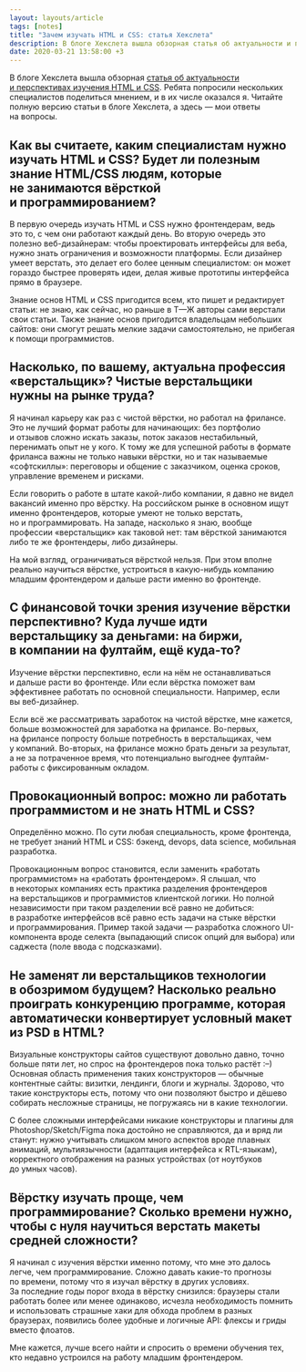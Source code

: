 ```yaml
---
layout: layouts/article
tags: [notes]
title: "Зачем изучать HTML и CSS: статья Хекслета"
description: В блоге Хекслета вышла обзорная статья об актуальности и перспективах изучения HTML и CSS. Ребята попросили нескольких специалистов поделиться мнением, и в их числе оказался я. Читайте полную версию статьи в блоге Хекслета, а здесь — мои ответы на вопросы.
date: 2020-03-21 13:58:00 +3
---
```

<p class="subtitle">В блоге Хекслета вышла обзорная <a href="https://ru.hexlet.io/blog/posts/zachem-izuchat-html-i-css-ili-kogda-roboty-zamenyat-verstalschikov-na-rynke-truda">статья об актуальности и перспективах изучения HTML и CSS</a>. Ребята попросили нескольких специалистов поделиться мнением, и в их числе оказался я. Читайте полную версию статьи в блоге Хекслета, а здесь — мои ответы на вопросы.</p>

<h2 class="h3">Как вы считаете, каким специалистам нужно изучать HTML и CSS? Будет ли полезным знание HTML/CSS людям, которые не занимаются вёрсткой и программированием?</h2>

В первую очередь изучать HTML и CSS нужно фронтендерам, ведь это то, с чем они работают каждый день. Во вторую очередь это полезно веб-дизайнерам: чтобы проектировать интерфейсы для веба, нужно знать ограничения и возможности платформы. Если дизайнер умеет верстать, это делает его более ценным специалистом: он может гораздо быстрее проверять идеи, делая живые прототипы интерфейса прямо в браузере.

Знание основ HTML и CSS пригодится всем, кто пишет и редактирует статьи: не знаю, как сейчас, но раньше в Т—Ж авторы сами верстали свои статьи. Также знание основ пригодится владельцам небольших сайтов: они смогут решать мелкие задачи самостоятельно, не прибегая к помощи программистов.

<h2 class="h3">Насколько, по вашему, актуальна профессия «верстальщик»? Чистые верстальщики нужны на рынке труда?</h2>

Я начинал карьеру как раз с чистой вёрстки, но работал на фрилансе. Это не лучший формат работы для начинающих: без портфолио и отзывов сложно искать заказы, поток заказов нестабильный, перенимать опыт не у кого. К тому же для успешной работы в формате фриланса важны не только навыки вёрстки, но и так называемые «софтскиллы»: переговоры и общение с заказчиком, оценка сроков, управление временем и рисками.

Если говорить о работе в штате какой-либо компании, я давно не видел вакансий именно про вёрстку. На российском рынке в основном ищут именно фронтендеров, которые умеют не только верстать, но и программировать. На западе, насколько я знаю, вообще профессии «верстальщик» как таковой нет: там вёрсткой занимаются либо те же фронтендеры, либо дизайнеры.

На мой взгляд, ограничиваться вёрсткой нельзя. При этом вполне реально научиться вёрстке, устроиться в какую-нибудь компанию младшим фронтендером и дальше расти именно во фронтенде.

<h2 class="h3">С финансовой точки зрения изучение вёрстки перспективно? Куда лучше идти верстальщику за деньгами: на биржи, в компании на фултайм, ещё куда-то?</h2>

Изучение вёрстки перспективно, если на нём не останавливаться и дальше расти во фронтенде. Или если вёрстка поможет вам эффективнее работать по основной специальности. Например, если вы веб-дизайнер.

Если всё же рассматривать заработок на чистой вёрстке, мне кажется, больше возможностей для заработка на фрилансе. Во-первых, на фрилансе попросту больше потребность в верстальщиках, чем у компаний. Во-вторых, на фрилансе можно брать деньги за результат, а не за потраченное время, что потенциально выгоднее фултайм-работы с фиксированным окладом.

<h2 class="h3">Провокационный вопрос: можно ли работать программистом и не знать HTML и CSS?</h2>

Определённо можно. По сути любая специальность, кроме фронтенда, не требует знаний HTML и CSS: бэкенд, devops, data science, мобильная разработка.

Провокационным вопрос становится, если заменить «работать программистом» на «работать фронтендером». Я слышал, что в некоторых компаниях есть практика разделения фронтендеров на верстальщиков и программистов клиентской логики. Но полной независимости при таком разделении всё равно не добиться: в разработке интерфейсов всё равно есть задачи на стыке вёрстки и программирования. Пример такой задачи — разработка сложного UI-компонента вроде селекта (выпадающий список опций для выбора) или саджеста (поле ввода с подсказками).

<h2 class="h3">Не заменят ли верстальщиков технологии в обозримом будущем? Насколько реально проиграть конкуренцию программе, которая автоматически конвертирует условный макет из PSD в HTML?</h2>

Визуальные конструкторы сайтов существуют довольно давно, точно больше пяти лет, но спрос на фронтендеров пока только растёт :–) Основная область применения таких конструкторов — обычные контентные сайты: визитки, лендинги, блоги и журналы. Здорово, что такие конструкторы есть, потому что они позволяют быстро и дёшево собирать несложные страницы, не погружаясь ни в какие технологии.

С более сложными интерфейсами никакие конструкторы и плагины для Photoshop/Sketch/Figma пока достойно не справляются, да и вряд ли станут: нужно учитывать слишком много аспектов вроде плавных анимаций, мультиязычности (адаптация интерфейса к RTL-языкам), корректного отображения на разных устройствах (от ноутбуков до умных часов).

<h2 class="h3">Вёрстку изучать проще, чем программирование? Сколько времени нужно, чтобы с нуля научиться верстать макеты средней сложности?</h2>

Я начинал с изучения вёрстки именно потому, что мне это далось легче, чем программирование. Сложно давать какие-то прогнозы по времени, потому что я изучал вёрстку в других условиях. За последние годы порог входа в вёрстку снизился: браузеры стали работать более или менее одинаково, исчезла необходимость помнить и использовать страшные хаки для обхода проблем в разных браузерах, появились более удобные и логичные API: флексы и гриды вместо флоатов.

Мне кажется, лучше всего найти и спросить о времени обучения тех, кто недавно устроился на работу младшим фронтендером.
